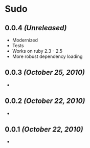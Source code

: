 # Sudo

## 0.0.4 _(Unreleased)_
- Modernized
- Tests
- Works on ruby 2.3 - 2.5
- More robust dependency loading

## 0.0.3 _(October 25, 2010)_
-

## 0.0.2 _(October 22, 2010)_
-

## 0.0.1 _(October 22, 2010)_
-
